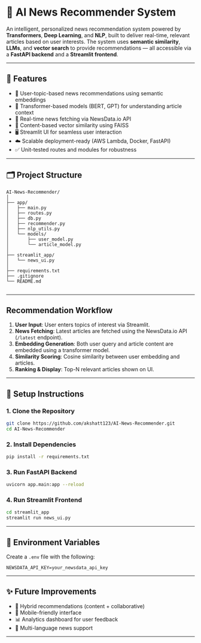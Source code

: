 # 📰 AI News Recommender System

An intelligent, personalized news recommendation system powered by **Transformers**, **Deep Learning**, and **NLP**, built to deliver real-time, relevant articles based on user interests. The system uses **semantic similarity**, **LLMs**, and **vector search** to provide recommendations — all accessible via a **FastAPI backend** and a **Streamlit frontend**.

---

## 🚀 Features

- 🔎 User-topic-based news recommendations using semantic embeddings
- 🧠 Transformer-based models (BERT, GPT) for understanding article context
- 🔗 Real-time news fetching via NewsData.io API
- 🧬 Content-based vector similarity using FAISS
- 🖥️ Streamlit UI for seamless user interaction
- ☁️ Scalable deployment-ready (AWS Lambda, Docker, FastAPI)
- ✅ Unit-tested routes and modules for robustness

---

## 🗂️ Project Structure

```
AI-News-Recommender/
│
├── app/
│   ├── main.py                
│   ├── routes.py              
│   ├── db.py                  
│   ├── recommender.py         
│   ├── nlp_utils.py           
│   └── models/
│       ├── user_model.py      
│       └── article_model.py   
│
├── streamlit_app/
│   └── news_ui.py             
│
├── requirements.txt  
├── .gitignore        
└── README.md
             
```

---

##  Recommendation Workflow

1. **User Input**: User enters topics of interest via Streamlit.
2. **News Fetching**: Latest articles are fetched using the NewsData.io API (`/latest` endpoint).
3. **Embedding Generation**: Both user query and article content are embedded using a transformer model.
4. **Similarity Scoring**: Cosine similarity between user embedding and articles.
5. **Ranking & Display**: Top-N relevant articles shown on UI.

---

## 🔧 Setup Instructions

### 1. Clone the Repository

```bash
git clone https://github.com/akshatt123/AI-News-Recommender.git
cd AI-News-Recommender
```

### 2. Install Dependencies

```bash
pip install -r requirements.txt
```

### 3. Run FastAPI Backend

```bash
uvicorn app.main:app --reload
```

### 4. Run Streamlit Frontend

```bash
cd streamlit_app
streamlit run news_ui.py
```

---

## 🔑 Environment Variables

Create a `.env` file with the following:

```env
NEWSDATA_API_KEY=your_newsdata_api_key
```

---

## ✨ Future Improvements

- 🧠 Hybrid recommendations (content + collaborative)
- 📱 Mobile-friendly interface
- 📊 Analytics dashboard for user feedback
- 🧾 Multi-language news support

---

